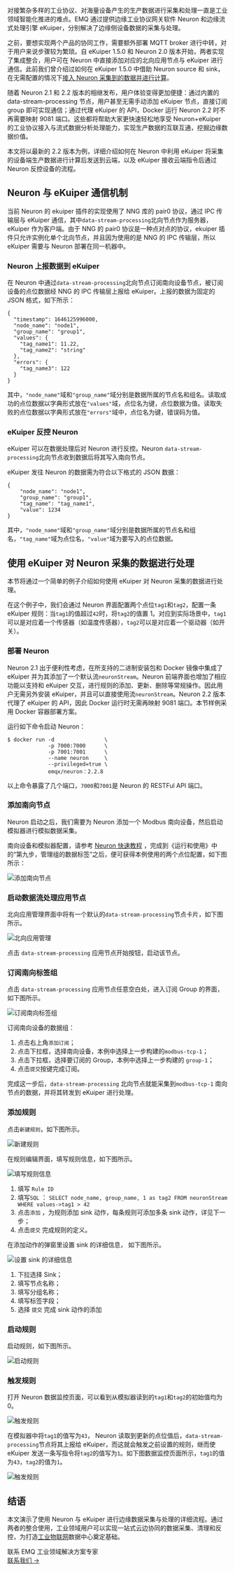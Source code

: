 对接繁杂多样的工业协议、对海量设备产生的生产数据进行采集和处理一直是工业领域智能化推进的难点。EMQ 通过提供边缘工业协议网关软件 Neuron 和边缘流式处理引擎 eKuiper，分别解决了边缘侧设备数据的采集与处理。

之前，要想实现两个产品的协同工作，需要额外部署 MQTT broker 进行中转，对于用户来说步骤较为繁琐。自 eKuiper 1.5.0 和 Neuron 2.0 版本开始，两者实现了集成整合，用户可在 Neuron 中直接添加对应的北向应用节点与 eKuiper 进行通信。此前我们曾介绍过如何在 eKuiper 1.5.0 中借助 Neuron source 和 sink，在无需配置的情况下[接入 Neuron 采集到的数据并进行计算](https://www.emqx.com/zh/blog/industrial-iot-data-collection-cleaning-and-control)。

随着 Neuron 2.1 和 2.2 版本的相继发布，用户体验变得更加便捷：通过内置的 data-stream-processing 节点，用户甚至无需手动添加 eKuiper 节点，直接订阅 group 即可实现通信；通过代理 eKuiper 的 API，Docker 运行 Neuron 2.2 时不再需要映射 9081 端口。这些都将帮助大家更快速轻松地享受 Neuron+eKuiper 的工业协议接入与流式数据分析处理能力，实现生产数据的互联互通，挖掘边缘数据价值。

本文将以最新的 2.2 版本为例，详细介绍如何在 Neuron 中利用 eKuiper 将采集的设备端生产数据进行计算后发送到云端，以及 eKuiper 接收云端指令后通过 Neuron 反控设备的流程。


## Neuron 与 eKuiper 通信机制

当前 Neuron 的 ekuiper 插件的实现使用了 NNG 库的 pair0 协议，通过 IPC 传输层与 eKuiper 通信，其中`data-stream-processing`北向节点作为服务器，eKuiper 作为客户端。由于 NNG 的 pair0 协议是一种点对点的协议，ekuiper 插件只允许实例化单个北向节点，并且因为使用的是 NNG 的 IPC 传输层，所以 eKuiper 需要与 Neuron 部署在同一机器中。

### Neuron 上报数据到 eKuiper

在 Neuron 中通过`data-stream-processing`北向节点订阅南向设备节点，被订阅设备的点位数据经 NNG 的 IPC 传输层上报给 eKuiper。上报的数据为固定的 JSON 格式，如下所示：

```
{
  "timestamp": 1646125996000,
  "node_name": "node1", 
  "group_name": "group1",
  "values": {
    "tag_name1": 11.22,
    "tag_name2": "string"
  },
  "errors": {
    "tag_name3": 122
  }
}
```

其中，`"node_name"`域和`"group_name"`域分别是数据所属的节点名和组名。读取成功的点位数据以字典形式放在`"values"`域，点位名为键，点位数据为值。读取失败的点位数据以字典形式放在`"errors"`域中，点位名为键，错误码为值。

### eKuiper 反控 Neuron

eKuiper 可以在数据处理后对 Neuron 进行反控。Neuron `data-stream-processing`北向节点收到数据后将其写入南向节点。

eKuiper 发往 Neuron 的数据需为符合以下格式的 JSON 数据：

```
{
    "node_name": "node1",
    "group_name": "group1",
    "tag_name": "tag_name1",
    "value": 1234
}
```

其中，`"node_name"`域和`"group_name"`域分别是数据所属的节点名和组名，`"tag_name"`域为点位名，`"value"`域为要写入的点位数据。

## 使用 eKuiper 对 Neuron 采集的数据进行处理

本节将通过一个简单的例子介绍如何使用 eKuiper 对 Neuron 采集的数据进行处理。

在这个例子中，我们会通过 Neuron 界面配置两个点位`tag1`和`tag2`，配置一条 eKuiper 规则：当`tag1`的值超过`42`时，将`tag2`的值置 1。对应到实际场景中，`tag1`可以是对应着一个传感器（如温度传感器），`tag2`可以是对应着一个驱动器（如开关）。

### 部署 Neuron

Neuron 2.1 出于便利性考虑，在所支持的二进制安装包和 Docker 镜像中集成了 eKuiper 并为其添加了一个默认流`neuronStream`。Neuron 前端界面也增加了相应功能以支持和 eKuiper 交互，进行规则的添加、更新、删除等常规操作。因此用户无需另外安装 eKuiper，并且可以直接使用流`neuronStream`。Neuron 2.2 版本代理了 eKuiper 的 API，因此 Docker 运行时无需再映射 9081 端口。本节样例采用 Docker 容器部署方案。

运行如下命令启动 Neuron：

```
$ docker run -d                \
             -p 7000:7000      \
             -p 7001:7001      \
             --name neuron     \
             --privileged=true \
             emqx/neuron：2.2.8
```

以上命令暴露了几个端口，`7000`和`7001`是 Neuron 的 RESTFul API 端口。

### 添加南向节点

Neuron 启动之后，我们需要为 Neuron 添加一个 Modbus 南向设备，然后启动模拟器进行模拟数据采集。

南向设备和模拟器配置，请参考 [Neuron 快速教程](https://docs.emqx.com/zh/neuron/v2.1/getting-started/quick_start.html#资源准备) ，完成到《运行和使用》中的“第九步，管理组的数据标签”之后，便可获得本例使用的两个点位配置，如下图所示：

![添加南向节点](https://assets.emqx.com/images/a71997407b435a6a82206aac3084688f.png)

### 启动数据流处理应用节点

北向应用管理界面中将有一个默认的`data-stream-processing`节点卡片，如下图所示。

![北向应用管理](https://assets.emqx.com/images/139f8e9a7201352f4965796bbb63efc1.png)

点击 `data-stream-processing` 应用节点开始按钮，启动该节点。

### 订阅南向标签组

点击 `data-stream-processing` 应用节点任意空白处，进入订阅 Group 的界面，如下图所示。

![订阅南向标签组](https://assets.emqx.com/images/aa9197bd27a62636dedd2762145874b3.png)

订阅南向设备的数据组：

1. 点击右上角`添加订阅`；
2. 点击下拉框，选择南向设备，本例中选择上一步构建的`modbus-tcp-1`；
3. 点击下拉框，选择要订阅的 Group，本例中选择上一步构建的 `group-1`；
4. 点击`提交`按键完成订阅。

完成这一步后，`data-stream-processing` 北向节点就能采集到`modbus-tcp-1` 南向节点的数据，并将其转发到 eKuiper 进行处理。

### 添加规则

点击`新建规则`，如下图所示。

![新建规则](https://assets.emqx.com/images/e7965d47697ab6b9373dacb998a7b8ed.png)

在规则编辑界面，填写规则信息，如下图所示。

![填写规则信息](https://assets.emqx.com/images/e8b5acde85a33b256c922b1d6fb31b92.png)

1. 填写 `Rule ID` 
2. 填写`SQL` ：
   `SELECT node_name, group_name, 1 as tag2 FROM neuronStream WHERE values->tag1 > 42`
3. 点击`添加` ，为规则添加 sink 动作，每条规则可添加多条 sink 动作，详见下一步；
4. 点击`提交` 完成规则的定义。

在添加动作的弹窗里设置 sink 的详细信息， 如下图所示。

![设置 sink 的详细信息](https://assets.emqx.com/images/ed6e6efcb45537f19532b160a6f8c940.png)

1. 下拉选择 Sink；
2. 填写节点名称；
3. 填写分组名称；
4. 填写标签字段；
5. 选择 `提交` 完成 sink 动作的添加

### 启动规则

启动规则，如下图所示。

![启动规则](https://assets.emqx.com/images/1c66b7abb96b7490400ce2d441ca8644.png)

### 触发规则

打开 Neuron 数据监控页面，可以看到从模拟器读到的`tag1`和`tag2`的初始值均为 0。

![触发规则](https://assets.emqx.com/images/e0e68557bc50b77ccdc395daff61d82b.png)

在模拟器中将`tag1`的值写为`43`， Neuron 读取到更新的点位值后，`data-stream-processing`节点将其上报给 eKuiper，而这就会触发之前设置的规则，继而使 eKuiper 发送一条写指令将`tag2`的值写为`1`。如下图数据监控页面所示，`tag1`的值为`43`，`tag2`的值为`1`。

![触发规则](https://assets.emqx.com/images/67acf29c4f78794b77f74874d664a50b.png)


## 结语

本文演示了使用 Neuron 与 eKuiper 进行边缘数据采集与处理的详细流程。通过两者的整合使用，工业领域用户可以实现一站式云边协同的数据采集、清理和反控，为打造[工业物联网](https://www.emqx.com/zh/blog/iiot-explained-examples-technologies-benefits-and-challenges)数据中心奠定基础。





<section class="promotion">
    <div>
        联系 EMQ 工业领域解决方案专家
    </div>
    <a href="https://www.emqx.com/zh/contact?product=solutions" class="button is-gradient px-5">联系我们 →</a>
</section>
